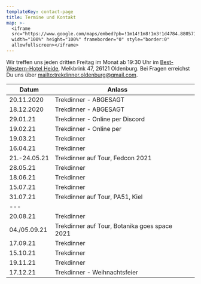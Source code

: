 ```yaml
---
templateKey: contact-page
title: Termine und Kontakt
map: >-
  <iframe
  src="https://www.google.com/maps/embed?pb=!1m14!1m8!1m3!1d4784.880571811187!2d8.202221!3d53.156139!3m2!1i1024!2i768!4f13.1!3m3!1m2!1s0x0%3A0xc8970fb1feaefc4c!2sBest+Western+Hotel+Heide+Oldenburg!5e0!3m2!1sen!2sus!4v1563031014541!5m2!1sen!2sus"
  width="100%" height="100%" frameborder="0" style="border:0"
  allowfullscreen></iframe>
---
```

Wir treffen uns jeden dritten Freitag im Monat ab 19:30 Uhr im [Best-Western-Hotel Heide](https://www.hotel-heide-oldenburg.de/), Melkbrink 47, 26121 Oldenburg. Bei Fragen erreichst Du uns über <mailto:trekdinner.oldenburg@gmail.com>.

| Datum        | Anlass                                        |     |     |
| ------------ | --------------------------------------------- | --- | --- |
| 20.11.2020   | Trekdinner - ABGESAGT                         |     |     |
| 18.12.2020   | Trekdinner - ABGESAGT                         |     |     |
| 29.01.21     | Trekdinner - Online per Discord               |     |     |
| 19.02.21     | Trekdinner - Online per                       |     |     |
| 19.03.21     | Trekdinner                                    |     |     |
| 16.04.21     | Trekdinner                                    |     |     |
| 21.-24.05.21 | Trekdinner auf Tour, Fedcon 2021              |     |     |
| 28.05.21     | Trekdinner                                    |     |     |
| 18.06.21     | Trekdinner                                    |     |     |
| 15.07.21     | Trekdinner                                    |     |     |
| 31.07.21     | Trekdinner auf Tour, PA51, Kiel               |     |     |
| \---         |                                               |     |     |
| 20.08.21     | Trekdinner                                    |     |     |
| 04./05.09.21 | Trekdinner auf Tour, Botanika goes space 2021 |     |     |
| 17.09.21     | Trekdinner                                    |     |     |
| 15.10.21     | Trekdinner                                    |     |     |
| 19.11.21     | Trekdinner                                    |     |     |
| 17.12.21     | Trekdinner - Weihnachtsfeier                  |     |     |
